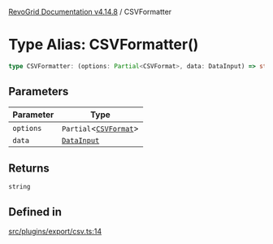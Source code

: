[RevoGrid Documentation v4.14.8](README.md) / CSVFormatter

# Type Alias: CSVFormatter()

```ts
type CSVFormatter: (options: Partial<CSVFormat>, data: DataInput) => string;
```

## Parameters

| Parameter | Type |
| ------ | ------ |
| `options` | `Partial`\<[`CSVFormat`](Interface.CSVFormat.md)\> |
| `data` | [`DataInput`](TypeAlias.DataInput.md) |

## Returns

`string`

## Defined in

[src/plugins/export/csv.ts:14](https://github.com/revolist/revogrid/blob/e548e2f67dd1ccbf7f1e03dfbe23431ad8065184/src/plugins/export/csv.ts#L14)
